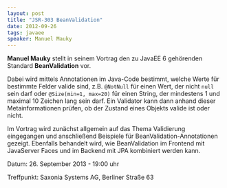 ```yaml
---
layout: post
title: "JSR-303 BeanValidation"
date: 2012-09-26
tags: javaee
speaker: Manuel Mauky
---
```


**Manuel Mauky** stellt in seinem Vortrag den zu JavaEE 6 gehörenden Standard **BeanValidation** vor.

Dabei wird mittels Annotationen im Java-Code bestimmt, welche Werte für bestimmte Felder valide sind, z.B. `@NotNull` für einen Wert, der nicht `null` sein darf oder `@Size(min=1, max=20)` für einen String, der mindestens 1 und maximal 10 Zeichen lang sein darf.
Ein Validator kann dann anhand dieser Metainformationen prüfen, ob der Zustand eines Objekts valide ist oder nicht. 

Im Vortrag wird zunächst allgemein auf das Thema Validierung eingegangen und anschließend Beispiele für BeanValidation-Annotationen gezeigt. Ebenfalls behandelt wird, wie BeanValidation im Frontend mit JavaServer Faces und im Backend mit JPA kombiniert werden kann.


Datum: 26. September 2013 - 19:00 uhr

Treffpunkt: Saxonia Systems AG, Berliner Straße 63